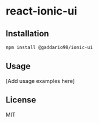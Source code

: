 # react-ionic-ui

## Installation

```bash
npm install @gaddario98/ionic-ui
```

## Usage

[Add usage examples here]

## License

MIT
